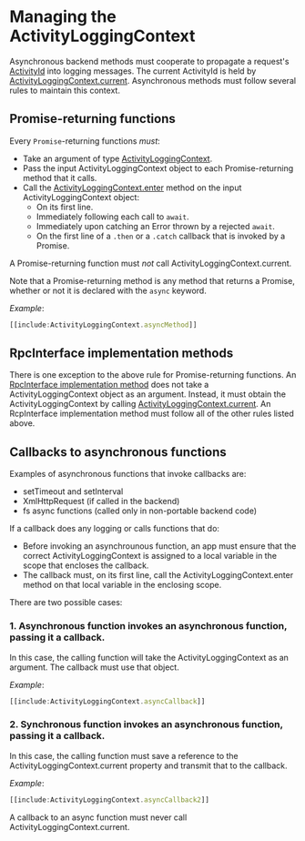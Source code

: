 # Managing the ActivityLoggingContext

Asynchronous backend methods must cooperate to propagate a request's [ActivityId](../../learning/RpcInterface.md#logging-and-activityids) into logging messages. The current ActivityId is held by [ActivityLoggingContext.current]($bentleyjs-core). Asynchronous methods must follow several rules to maintain this context.

## Promise-returning functions
Every `Promise`-returning functions *must*:
* Take an argument of type [ActivityLoggingContext]($bentleyjs-core).
* Pass the input ActivityLoggingContext object to each Promise-returning method that it calls.
* Call the [ActivityLoggingContext.enter]($bentleyjs-core) method on the input ActivityLoggingContext object:
  * On its first line.
  * Immediately following each call to `await`.
  * Immediately upon catching an Error thrown by a rejected `await`.
  * On the first line of a `.then` or a `.catch` callback that is invoked by a Promise.

A Promise-returning function must *not* call ActivityLoggingContext.current.

Note that a Promise-returning method is any method that returns a Promise, whether or not it is declared with the `async` keyword.


*Example*:
``` ts
[[include:ActivityLoggingContext.asyncMethod]]
```

## RpcInterface implementation methods

There is one exception to the above rule for Promise-returning functions. An [RpcInterface implementation method](../RpcInterface.md#server-implementation) does not take a ActivityLoggingContext object as an argument. Instead, it must obtain the ActivityLoggingContext by calling [ActivityLoggingContext.current]($bentleyjs-core). An RcpInterface implementation method must follow all of the other rules listed above.

## Callbacks to asynchronous functions
Examples of asynchronous functions that invoke callbacks are:
  * setTimeout and setInterval
  * XmlHttpRequest (if called in the backend)
  * fs async functions (called only in non-portable backend code)

If a callback does any logging or calls functions that do:
  * Before invoking an asynchrounous function, an app must ensure that the correct ActivityLoggingContext is assigned to a local variable in the scope that encloses the callback.
  * The callback must, on its first line, call the ActivityLoggingContext.enter method on that local variable in the enclosing scope.

There are two possible cases:
### 1. Asynchronous function invokes an asynchronous function, passing it a callback.

In this case, the calling function will take the ActivityLoggingContext as an argument. The callback must use that object.

*Example*:
``` ts
[[include:ActivityLoggingContext.asyncCallback]]
```

### 2. Synchronous function invokes an asynchronous function, passing it a callback.

In this case, the calling function must save a reference to the ActivityLoggingContext.current property and transmit that to the callback.

*Example*:
``` ts
[[include:ActivityLoggingContext.asyncCallback2]]
```


A callback to an async function must never call ActivityLoggingContext.current.